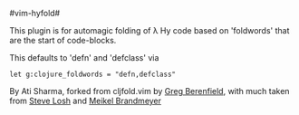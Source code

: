 #vim-hyfold#

This plugin is for automagic folding of &#x03BB; Hy code based on 'foldwords'
that are the start of code-blocks.

This defaults to 'defn' and 'defclass' via

    let g:clojure_foldwords = "defn,defclass"

By Ati Sharma, forked from cljfold.vim by [Greg Berenfield](https://github.com/gberenfield/cljfold.vim),
with much taken from [Steve Losh](https://www.vim.org/account/profile.php?user_id=22067)
and [Meikel Brandmeyer](https://www.vim.org/account/profile.php?user_id=62)
